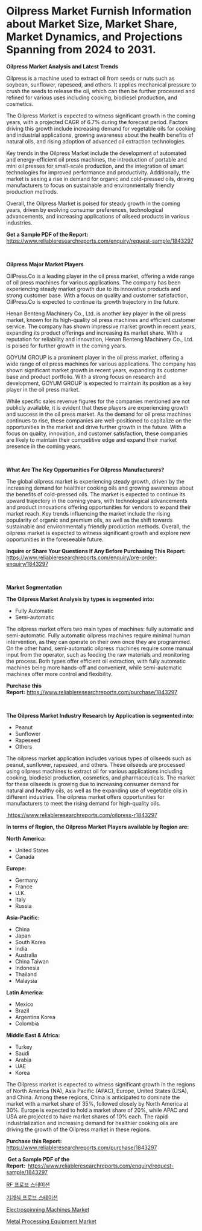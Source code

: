 <p><h1>Oilpress Market Furnish Information about Market Size, Market Share, Market Dynamics, and Projections Spanning from 2024 to 2031.</h1></p><p><strong>Oilpress Market Analysis and Latest Trends</strong></p>
<p><p>Oilpress is a machine used to extract oil from seeds or nuts such as soybean, sunflower, rapeseed, and others. It applies mechanical pressure to crush the seeds to release the oil, which can then be further processed and refined for various uses including cooking, biodiesel production, and cosmetics.</p><p>The Oilpress Market is expected to witness significant growth in the coming years, with a projected CAGR of 6.7% during the forecast period. Factors driving this growth include increasing demand for vegetable oils for cooking and industrial applications, growing awareness about the health benefits of natural oils, and rising adoption of advanced oil extraction technologies.</p><p>Key trends in the Oilpress Market include the development of automated and energy-efficient oil press machines, the introduction of portable and mini oil presses for small-scale production, and the integration of smart technologies for improved performance and productivity. Additionally, the market is seeing a rise in demand for organic and cold-pressed oils, driving manufacturers to focus on sustainable and environmentally friendly production methods.</p><p>Overall, the Oilpress Market is poised for steady growth in the coming years, driven by evolving consumer preferences, technological advancements, and increasing applications of oilseed products in various industries.</p></p>
<p><strong>Get a Sample PDF of the Report:&nbsp;</strong> <a href="https://www.reliableresearchreports.com/enquiry/request-sample/1843297">https://www.reliableresearchreports.com/enquiry/request-sample/1843297</a></p>
<p>&nbsp;</p>
<p><strong>Oilpress Major Market Players</strong></p>
<p><p>OilPress.Co is a leading player in the oil press market, offering a wide range of oil press machines for various applications. The company has been experiencing steady market growth due to its innovative products and strong customer base. With a focus on quality and customer satisfaction, OilPress.Co is expected to continue its growth trajectory in the future.</p><p>Henan Benteng Machinery Co., Ltd. is another key player in the oil press market, known for its high-quality oil press machines and efficient customer service. The company has shown impressive market growth in recent years, expanding its product offerings and increasing its market share. With a reputation for reliability and innovation, Henan Benteng Machinery Co., Ltd. is poised for further growth in the coming years.</p><p>GOYUM GROUP is a prominent player in the oil press market, offering a wide range of oil press machines for various applications. The company has shown significant market growth in recent years, expanding its customer base and product portfolio. With a strong focus on research and development, GOYUM GROUP is expected to maintain its position as a key player in the oil press market.</p><p>While specific sales revenue figures for the companies mentioned are not publicly available, it is evident that these players are experiencing growth and success in the oil press market. As the demand for oil press machines continues to rise, these companies are well-positioned to capitalize on the opportunities in the market and drive further growth in the future. With a focus on quality, innovation, and customer satisfaction, these companies are likely to maintain their competitive edge and expand their market presence in the coming years.</p></p>
<p>&nbsp;</p>
<p><strong>What Are The Key Opportunities For Oilpress Manufacturers?</strong></p>
<p><p>The global oilpress market is experiencing steady growth, driven by the increasing demand for healthier cooking oils and growing awareness about the benefits of cold-pressed oils. The market is expected to continue its upward trajectory in the coming years, with technological advancements and product innovations offering opportunities for vendors to expand their market reach. Key trends influencing the market include the rising popularity of organic and premium oils, as well as the shift towards sustainable and environmentally friendly production methods. Overall, the oilpress market is expected to witness significant growth and explore new opportunities in the foreseeable future.</p></p>
<p><strong>Inquire or Share Your Questions If Any Before Purchasing This Report:</strong> <a href="https://www.reliableresearchreports.com/enquiry/pre-order-enquiry/1843297">https://www.reliableresearchreports.com/enquiry/pre-order-enquiry/1843297</a></p>
<p>&nbsp;</p>
<p><strong>Market Segmentation</strong></p>
<p><strong>The Oilpress Market Analysis by types is segmented into:</strong></p>
<p><ul><li>Fully Automatic</li><li>Semi-automatic</li></ul></p>
<p><p>The oilpress market offers two main types of machines: fully automatic and semi-automatic. Fully automatic oilpress machines require minimal human intervention, as they can operate on their own once they are programmed. On the other hand, semi-automatic oilpress machines require some manual input from the operator, such as feeding the raw materials and monitoring the process. Both types offer efficient oil extraction, with fully automatic machines being more hands-off and convenient, while semi-automatic machines offer more control and flexibility.</p></p>
<p><strong>Purchase this Report:&nbsp;</strong><a href="https://www.reliableresearchreports.com/purchase/1843297">https://www.reliableresearchreports.com/purchase/1843297</a></p>
<p>&nbsp;</p>
<p><strong>The Oilpress Market Industry Research by Application is segmented into:</strong></p>
<p><ul><li>Peanut</li><li>Sunflower</li><li>Rapeseed</li><li>Others</li></ul></p>
<p><p>The oilpress market application includes various types of oilseeds such as peanut, sunflower, rapeseed, and others. These oilseeds are processed using oilpress machines to extract oil for various applications including cooking, biodiesel production, cosmetics, and pharmaceuticals. The market for these oilseeds is growing due to increasing consumer demand for natural and healthy oils, as well as the expanding use of vegetable oils in different industries. The oilpress market offers opportunities for manufacturers to meet the rising demand for high-quality oils.</p></p>
<p><a href="https://www.reliableresearchreports.com/oilpress-r1843297">&nbsp;https://www.reliableresearchreports.com/oilpress-r1843297</a></p>
<p><strong>In terms of Region, the Oilpress Market Players available by Region are:</strong></p>
<p>
    <p> <strong> North America: </strong>
        <ul>
            <li>United States</li>
            <li>Canada</li>
        </ul>
        </p> 
    <p> <strong> Europe: </strong>
        <ul>
            <li>Germany</li>
            <li>France</li>
            <li>U.K.</li>
            <li>Italy</li>
            <li>Russia</li>
        </ul>
        </p> 
    <p> <strong> Asia-Pacific: </strong>
        <ul>
            <li>China</li>
            <li>Japan</li>
            <li>South Korea</li>
            <li>India</li>
            <li>Australia</li>
            <li>China Taiwan</li>
            <li>Indonesia</li>
            <li>Thailand</li>
            <li>Malaysia</li>
        </ul>
        </p> 
    <p> <strong> Latin America: </strong>
        <ul>
            <li>Mexico</li>
            <li>Brazil</li>
            <li>Argentina Korea</li>
            <li>Colombia</li>
        </ul>
        </p> 
    <p> <strong> Middle East & Africa: </strong>
        <ul>
            <li>Turkey</li>
            <li>Saudi</li>
            <li>Arabia</li>
            <li>UAE</li>
            <li>Korea</li>
        </ul>
    </p>
    </p>
<p><p>The Oilpress market is expected to witness significant growth in the regions of North America (NA), Asia Pacific (APAC), Europe, United States (USA), and China. Among these regions, China is anticipated to dominate the market with a market share of 35%, followed closely by North America at 30%. Europe is expected to hold a market share of 20%, while APAC and USA are projected to have market shares of 10% each. The rapid industrialization and increasing demand for healthier cooking oils are driving the growth of the Oilpress market in these regions.</p></p>
<p><strong>Purchase this Report: </strong><a href="https://www.reliableresearchreports.com/purchase/1843297">https://www.reliableresearchreports.com/purchase/1843297</a></p>
<p>&nbsp;<strong>Get a Sample PDF of the Report:&nbsp;&nbsp;</strong><a href="https://www.reliableresearchreports.com/enquiry/request-sample/1843297">https://www.reliableresearchreports.com/enquiry/request-sample/1843297</a></p>
<p><strong></strong></p>
<p><p><a href="https://github.com/lzuwsfreyoq70/Market-Research-Report-List-1/blob/main/632632833288.md">RF 프로브 스테이션</a></p><p><a href="https://github.com/TrevorKruvalis5678/Market-Research-Report-List-1/blob/main/354886933289.md">기계식 프로브 스테이션</a></p><p><a href="https://github.com/santosh758595/Market-Research-Report-List-4/blob/main/electrospinning-machines-market.md">Electrospinning Machines Market</a></p><p><a href="https://github.com/elizabethdagraca/Market-Research-Report-List-3/blob/main/metal-processing-equipment-market.md">Metal Processing Equipment Market</a></p></p>